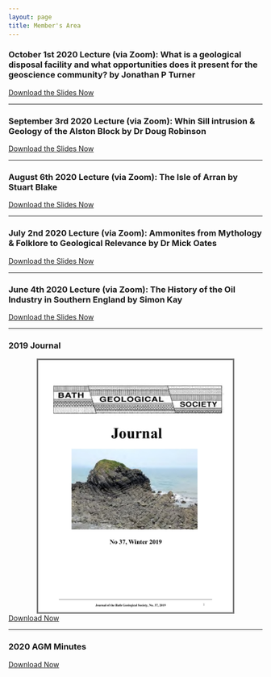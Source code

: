 ```yaml
---
layout: page
title: Member's Area
---
```

<h3>October 1st 2020 Lecture (via Zoom): What is a geological disposal facility and what opportunities does it present for the geoscience community? by Jonathan P Turner</h3>
<a download href="Bath-Geol-Soc-Oct-2020-Slides.pdf" class="standard-button">Download the Slides Now</a>
<hr>
<h3>September 3rd 2020 Lecture (via Zoom): Whin Sill intrusion & Geology of the Alston Block by Dr Doug Robinson</h3>
<a download href="Bath-Geol-Soc-Sep-2020-Slides.pdf" class="standard-button">Download the Slides Now</a>
<hr>
<h3>August 6th 2020 Lecture (via Zoom): The Isle of Arran by Stuart Blake</h3>
<a download href="Bath-Geol-Soc-Aug-2020-Slides.pdf" class="standard-button">Download the Slides Now</a>
<hr>
<h3>July 2nd 2020 Lecture (via Zoom): Ammonites from Mythology & Folklore to Geological Relevance by Dr Mick Oates</h3>
<a download href="Bath-Geol-Soc-Jul-2020-Slides.pdf" class="standard-button">Download the Slides Now</a>
<hr>
<h3>June 4th 2020 Lecture (via Zoom): The History of the Oil Industry in Southern England by Simon Kay</h3>
<a download href="Bath-Geol-Soc-Jun-2020-Slides.pdf" class="standard-button">Download the Slides Now</a>
<hr>
<h3>2019 Journal</h3>
<img style="border: solid 3px #7b7b7b; height: 500px; margin: auto; display: block;" src="/assets/Bath-GS-Journal-2019-cover.jpg">
<a download href="Bath-Geol-Soc-Journal-2019.pdf" class="standard-button">Download Now</a>
<hr>
<h3>2020 AGM Minutes</h3>
<a href="Bath-Geol-Soc-AGM-minutes-6th-Feb-2020.docx" class="standard-button">Download Now</a>
<p></p>